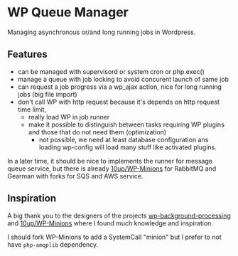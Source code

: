 # WP Queue Manager 

Managing asynchronous or/and long running jobs in Wordpress.

## Features

* can be managed with supervisord or system cron or php.exec()
* manage a queue with job locking to avoid concurent launch of same job
* can request a job progress via a wp_ajax action, nice for long running jobs (big file import)
* don't call WP with http request because it's depends on http request time limit,
  * really load WP in job runner
  * make it possible to distinguish between tasks requiring WP plugins and those that do not need them (optimization)
    * not possible, we need at least database configuration ans loading wp-config will load many stuff like activated plugins.

In a later time, it should be nice to implements the runner for message queue service, but there is already [10up/WP-Minions](https://github.com/10up/WP-Minions) for RabbitMQ and Gearman with forks for SQS and AWS service. 

## Inspiration

A big thank you to the designers of the projects [wp-background-processing](https://github.com/deliciousbrains/wp-background-processing) and [10up/WP-Minions](https://github.com/10up/WP-Minions) where I found much knowledge and inspiration.

I should fork WP-Minions to add a SystemCall "minion" but I prefer to not have `php-amqplib` dependency.
